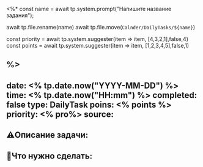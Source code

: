 <%*
const name = await tp.system.prompt("Напишите название задания");

await tp.file.rename(name)
await tp.file.move(`Calnder/DailyTasks/${name}`)

const priority = await tp.system.suggester(item => item, [4,3,2,1],false,4)
const points = await tp.system.suggester(item => item, [1,2,3,4,5],false,1)

%>
---
date: <% tp.date.now("YYYY-MM-DD") %>
time: <% tp.date.now("HH:mm") %>
completed: false
type: DailyTask
poins: <% points %>
priority: <% pro%>
source: 
---

## ⚠️Описание задачи:



## 📝Что нужно сделать:

